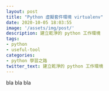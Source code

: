 ```yaml
---
layout: post
title: "Python 虛擬套件環境 virtualenv"
date: 2020-10-05 18:03:55
image: '/assets/img/post/'
description: 建立乾淨的 python 工作環境
tags: 
- python
- useful-tool
categories:
- python 學習之路
twitter_text: 建立乾淨的 python 工作環境
---
```


bla bla bla
